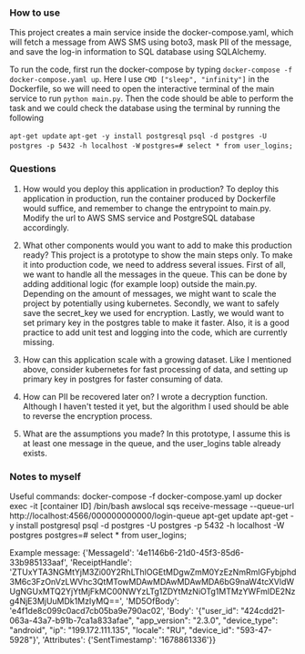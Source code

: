 ### How to use

This project creates a main service inside the docker-compose.yaml, which will fetch a message from AWS SMS using boto3, mask PII of the message, and save the log-in information to SQL database using SQLAlchemy. 

To run the code, first run the docker-compose by typing `docker-compose -f docker-compose.yaml up`.
Here I use `CMD ["sleep", "infinity"]` in the Dockerfile, so we will need to open the interactive terminal of the main service to run `python main.py`. Then the code should be able to perform the task and we could check the database using the terminal by running the following

`apt-get update`
`apt-get -y install postgresql`
`psql -d postgres -U postgres -p 5432 -h localhost -W`
`postgres=# select * from user_logins;`

### Questions

1. How would you deploy this application in production? 
To deploy this application in production, run the container produced by Dockerfile would suffice, and remember to change the entrypoint to main.py. Modify the url to AWS SMS service and PostgreSQL database accordingly. 

2. What other components would you want to add to make this production ready? 
This project is a prototype to show the main steps only. To make it into production code, we need to address several issues. First of all, we want to handle all the messages in the queue. This can be done by adding additional logic (for example loop) outside the main.py. Depending on the amount of messages, we might want to scale the project by potentially using kubernetes. Secondly, we want to safely save the secret_key we used for encryption. Lastly, we would want to set primary key in the postgres table to make it faster. 
Also, it is a good practice to add unit test and logging into the code, which are currently missing. 

3. How can this application scale with a growing dataset. 
Like I mentioned above, consider kubernetes for fast processing of data, and setting up primary key in postgres for faster consuming of data. 

4. How can PII be recovered later on? 
I wrote a decryption function. Although I haven't tested it yet, but the algorithm I used should be able to reverse the encryption process. 

5. What are the assumptions you made? 
In this prototype, I assume this is at least one message in the queue, and the user_logins table already exists. 


### Notes to myself

Useful commands:
docker-compose -f docker-compose.yaml up
docker exec -it [container ID] /bin/bash
awslocal sqs receive-message --queue-url http://localhost:4566/000000000000/login-queue
apt-get update
apt-get -y install postgresql
psql -d postgres -U postgres -p 5432 -h localhost -W
postgres
postgres=# select * from user_logins;

Example message:
{'MessageId': '4e1146b6-21d0-45f3-85d6-33b985133aaf', 'ReceiptHandle': 'ZTUxYTA3NGMtYjM3Zi00Y2RhLThlOGEtMDgwZmM0YzEzNmRmIGFybjphd3M6c3FzOnVzLWVhc3QtMTowMDAwMDAwMDAwMDA6bG9naW4tcXVldWUgNGUxMTQ2YjYtMjFkMC00NWYzLTg1ZDYtMzNiOTg1MTMzYWFmIDE2Nzg4NjE3MjUuMDk1MzIyMQ==', 'MD5OfBody': 'e4f1de8c099c0acd7cb05ba9e790ac02', 'Body': '{"user_id": "424cdd21-063a-43a7-b91b-7ca1a833afae", "app_version": "2.3.0", "device_type": "android", "ip": "199.172.111.135", "locale": "RU", "device_id": "593-47-5928"}', 'Attributes': {'SentTimestamp': '1678861336'}}
